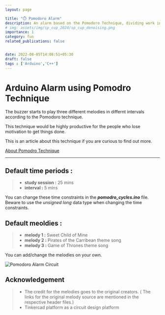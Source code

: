 ```yaml
---
layout: page

title: "⏱️ Pomodoro Alarm"
description: An alarm based on the Pomodoro Technique, dividing work into intervals signaled by melodies such as  Sweet Child of Mine and theme songs of Pirates of the Carribean , Game of Thrones.x
# img: assets/img/sp_cup_2024/sp_cup_denoising.png
importance: 1
category: fun
related_publications: false


date: 2022-08-05T14:08:51+05:30
draft: false
tags : ['Arduino','C++']
---
```


# Arduino Alarm using Pomodro Technique

The buzzer starts to play three different melodies in differnt intervals according to the Pomodoro technique.

This technique would be highly productive for the people who lose motivation to get things done. 

This is an article about this technique if you are curious to find out more. 

[About Pomodro Technique](https://todoist.com/productivity-methods/pomodoro-technique)

---
## Default time periods :
> * __study session :__  25 mins 
> * __interval :__ 5 mins

You can change these time constraints in the _**pomodro_cycles.ino**_ file. Beware to use the *unsigned long* data type when changing the time constraints.

## Default meoldies :
> * __melody 1 :__ Sweet Child of Mine 
> * __melody 2 :__ Pirates of the Carribean theme song
> * __melody 3 :__ Game of Thrones theme song 

You can add/change the melodies on your own.

![Pomodoro Alarm Circuit](/images/Pomodoro_Alarm.png "Pomodro alarm circuit")

## Acknowledgement

> * The credit for the melodies goes to the original creators. 
> ( The links for the original melody source are mentioned in the respective header files.) 
> * Tinkercad platform as a circuit design platform
